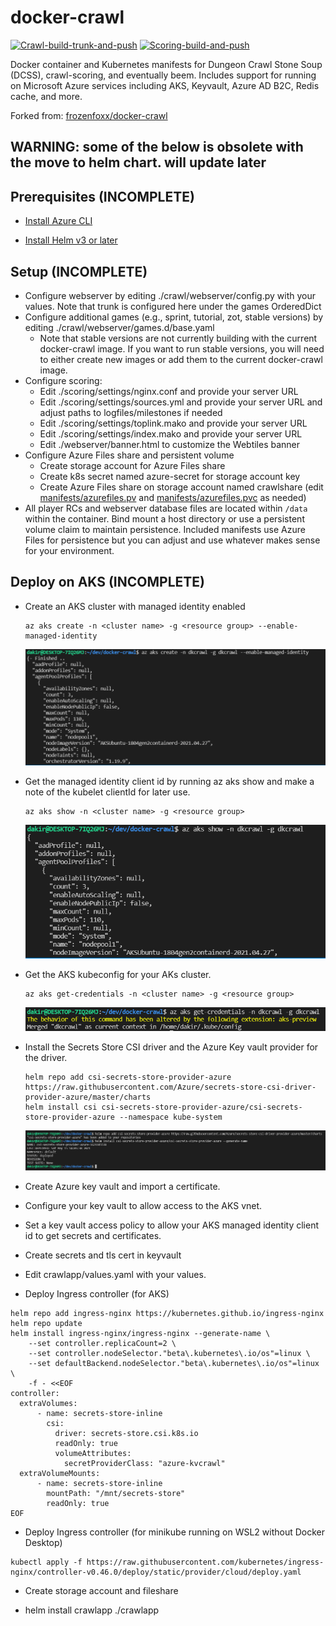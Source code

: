 # docker-crawl

[![Crawl-build-trunk-and-push](https://github.com/dkirby-ms/docker-crawl/actions/workflows/crawl-git-build.yml/badge.svg)](https://github.com/dkirby-ms/docker-crawl/actions/workflows/crawl-git-build.yml)
[![Scoring-build-and-push](https://github.com/dkirby-ms/docker-crawl/actions/workflows/scoring-build.yml/badge.svg)](https://github.com/dkirby-ms/docker-crawl/actions/workflows/scoring-build.yml)

Docker container and Kubernetes manifests for Dungeon Crawl Stone Soup (DCSS), crawl-scoring, and eventually beem. Includes support for running on Microsoft Azure services including AKS, Keyvault, Azure AD B2C, Redis cache, and more. 

Forked from: [frozenfoxx/docker-crawl](https://github.com/frozenfoxx/docker-crawl)

## WARNING: some of the below is obsolete with the move to helm chart. will update later

## Prerequisites (INCOMPLETE)

* [Install Azure CLI](https://docs.microsoft.com/en-us/cli/azure/install-azure-cli)

* [Install Helm v3 or later](https://helm.sh/docs/intro/install/)

## Setup (INCOMPLETE)

* Configure webserver by editing ./crawl/webserver/config.py with your values. Note that trunk is configured here under the games OrderedDict
* Configure additional games (e.g., sprint, tutorial, zot, stable versions) by editing ./crawl/webserver/games.d/base.yaml
  * Note that stable versions are not currently building with the current docker-crawl image. If you want to run stable versions, you will need to either create new images or add them to the current docker-crawl image.
* Configure scoring:
  * Edit ./scoring/settings/nginx.conf and provide your server URL
  * Edit ./scoring/settings/sources.yml and provide your server URL and adjust paths to logfiles/milestones if needed
  * Edit ./scoring/settings/toplink.mako and provide your server URL
  * Edit ./scoring/settings/index.mako and provide your server URL
  * Edit ./webserver/banner.html to customize the Webtiles banner
* Configure Azure Files share and persistent volume
  * Create storage account for Azure Files share
  * Create k8s secret named azure-secret for storage account key
  * Create Azure Files share on storage account named crawlshare (edit [manifests/azurefiles.pv](manifests/azurefiles.pv) and [manifests/azurefiles.pvc](manifests/azurefiles.pvc) as needed)
* All player RCs and webserver database files are located within `/data` within the container. Bind mount a host directory or use a persistent volume claim to maintain persistence. Included manifests use Azure Files for persistence but you can adjust and use whatever makes sense for your environment.

## Deploy on AKS (INCOMPLETE)

* Create an AKS cluster with managed identity enabled
  
  ```shell
  az aks create -n <cluster name> -g <resource group> --enable-managed-identity
  ```

  ![Screenshot showing az aks create](./docs/azakscreate.png)

* Get the managed identity client id by running az aks show and make a note of the kubelet clientId for later use.

  ```shell
  az aks show -n <cluster name> -g <resource group>
  ```

  ![Screenshot showing az aks show](./docs/azaksshow.png)

* Get the AKS kubeconfig for your AKs cluster.

  ```shell
  az aks get-credentials -n <cluster name> -g <resource group>
  ```

  ![Screenshot showing az aks get-credentials](./docs/azaksgetcreds.png)

* Install the Secrets Store CSI driver and the Azure Key vault provider for the driver.

  ```shell
  helm repo add csi-secrets-store-provider-azure https://raw.githubusercontent.com/Azure/secrets-store-csi-driver-provider-azure/master/charts
  helm install csi csi-secrets-store-provider-azure/csi-secrets-store-provider-azure --namespace kube-system
  ```

  ![Screenshot showing helm install secrets csi](./docs/helminstallsecretscsi.png)

* Create Azure key vault and import a certificate.

* Configure your key vault to allow access to the AKS vnet.

* Set a key vault access policy to allow your AKS managed identity client id to get secrets and certificates.

* Create secrets and tls cert in keyvault

* Edit crawlapp/values.yaml with your values.

* Deploy Ingress controller (for AKS)

```shell
helm repo add ingress-nginx https://kubernetes.github.io/ingress-nginx
helm repo update
helm install ingress-nginx/ingress-nginx --generate-name \
    --set controller.replicaCount=2 \
    --set controller.nodeSelector."beta\.kubernetes\.io/os"=linux \
    --set defaultBackend.nodeSelector."beta\.kubernetes\.io/os"=linux \
    -f - <<EOF
controller:
  extraVolumes:
      - name: secrets-store-inline
        csi:
          driver: secrets-store.csi.k8s.io
          readOnly: true
          volumeAttributes:
            secretProviderClass: "azure-kvcrawl"
  extraVolumeMounts:
      - name: secrets-store-inline
        mountPath: "/mnt/secrets-store"
        readOnly: true
EOF
```

* Deploy Ingress controller (for minikube running on WSL2 without Docker Desktop)

```shell
kubectl apply -f https://raw.githubusercontent.com/kubernetes/ingress-nginx/controller-v0.46.0/deploy/static/provider/cloud/deploy.yaml
```

* Create storage account and fileshare

* helm install crawlapp ./crawlapp
